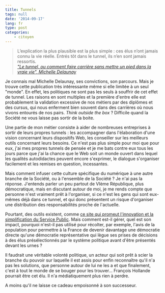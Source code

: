```yaml
---
title: Tunnels
tags: null
date: '2014-09-17'
lang: fr
type: post
categories:
    - citoyen
---
```


> L’explication la plus plausible est la plus simple&nbsp;: ces élus n’ont jamais connu la vie réelle. Entrés tôt dans le tunnel, ils n’en sont jamais ressortis.  
>   <cite>["Le tunnel, ou comment faire carrière sans mettre un pied dans la vraie vie", Michelle Delaunay](http://www.michele-delaunay.net/delaunay/blog/le-tunnel-ou-comment-faire-carriere-sans-mettre-un-pied-dans-la-vraie-vie)</cite>

Je connais mal Michelle Delaunay, ses convictions, son parcours. Mais je trouve cette publication très intéressante même si elle limitée à un seul "monde". En effet, les politiques ne sont pas les seuls à souffrir de cet effet de tunnel. Les raisons en sont multiples et la première d'entre elle est probablement la validation excessive de nos métiers par des diplômes et des cursus, qui nous enferment bien souvent dans des carrières où nous vivons entourés de nos pairs. _Think outside the box_&nbsp;? Difficile quand la Société ne vous laisse pas sortir de la boite.

<!-- more -->

Une partie de mon métier consiste à aider de nombreuses entreprises à sortir de leurs propres tunnels&nbsp;: les accompagner dans l'élaboration d'une vision concernant leurs dispositifs Web, les conseiller sur les meilleurs outils concernant leurs besoins. Ce n'est pas plus simple pour moi que pour eux, j'ai mes propres tunnels de pensée et je me bats contre eux tous les jours parce que j'ai la chance que le Web soit un monde ouvert dans lequel les qualités autodidactes peuvent encore s'exprimer, le dialogue s'organiser facilement et les remises en question, incessantes.

Mais comment infuser cette culture spécifique du numérique à une autre branche de la Société, ou à l'ensemble de la Société&nbsp;? Je n'ai pas la réponse. J'entends parler un peu partout de VIème République, plus démocratique, mais en discutant autour de moi, je me rends compte que personne n'est vraiment prêt à l'organiser, si ce n'est les gens qui sont eux-mêmes déjà dans ce tunnel, et qui donc présentent un risque d'organiser une distribution des responsabilités proche de l'actuelle.

Pourtant, des outils existent, comme [ce site qui promeut l'innovation et la simplification du Service Public](http://www.faire-simple.gouv.fr/). Mais comment est-il gérer, quel est son impact, pourquoi n'est-il pas utilisé pour récolter, par exemple, l'avis de la population pour permettre à la France de devenir davantage une démocratie directe qu'une démocratie représentative qui lègue ses prises de décisions à des élus présélectionnés par le système politique avant d'être présentés devant les urnes&nbsp;?

Il faudrait une véritable volonté politique, un acteur qui soit prêt à scier la branche du pouvoir sur laquelle il est assis pour enfin reconnaître qu'il n'a pas les solutions, que personne autour de lui ne les a et que finalement, c'est à tout le monde de se bouger pour les trouver… François Hollande pourrait être cet élu. Il n'a médiatiquement plus rien à perdre.

A moins qu'il ne laisse ce cadeau empoisonné à son successeur.
